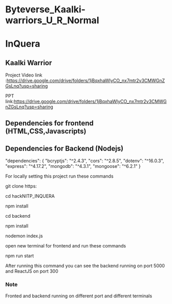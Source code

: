 # Byteverse_Kaalki-warriors_U_R_Normal
# InQuera 
## Kaalki Warrior 
Project Video link :https://drive.google.com/drive/folders/1jBqxhaWIyCO_nx7mtr2v3CMWGnZGsLnq?usp=sharing

PPT link:https://drive.google.com/drive/folders/1jBqxhaWIyCO_nx7mtr2v3CMWGnZGsLnq?usp=sharing

## Dependencies for frontend (HTML,CSS,Javascripts)

 
  
## Dependencies for Backend (Nodejs)

"dependencies": {
    "bcryptjs": "^2.4.3",
    "cors": "^2.8.5",
    "dotenv": "^16.0.3",
    "express": "^4.17.2",
    "mongodb": "^4.3.1",
    "mongoose": "^6.2.1"
  } 


For locally setting this project run these commands
 
git clone https:

cd hackNITP_INQUERA

npm install

cd backend

npm install 

nodemon index.js


open new terminal for frontend and run these commands

npm run start


After running this command you can see the backend running on port 5000 and ReactJS on port 300
### Note
Fronted and backend running on different port and different terminals
